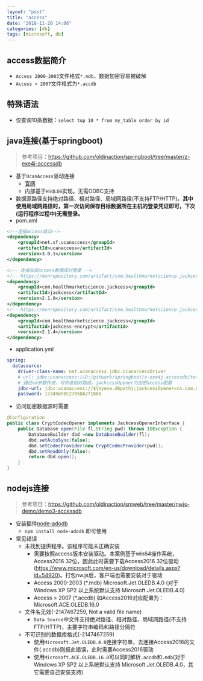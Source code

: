 ```yaml
---
layout: "post"
title: "access"
date: "2018-11-20 14:06"
categories: [db]
tags: [microsoft, db]
---
```


## access数据简介

- `Access 2000-2003`文件格式`*.mdb`，数据加密容易被破解
- `Access > 2007`文件格式为`*.accdb`

## 特殊语法

- 仅查询10条数据：`select top 10 * from my_table order by id`

## java连接(基于springboot)

> 参考项目：https://github.com/oldinaction/springboot/tree/master/z-exe4j-accessdb

- 基于`UcanAccess`驱动连接
    - [官网](http://ucanaccess.sourceforge.net/site.html)
    - 内部基于`HSQLDB`实现。无需ODBC支持
- 数据源路径支持绝对路径、相对路径、局域网路径(不支持FTP/HTTP)。**其中使用局域网路径时，第一次访问保存目标数据所在主机的登录凭证即可，下次(运行程序过程中)无需登录。**
- pom.xml

```xml
<!--连接access驱动-->
<dependency>
    <groupId>net.sf.ucanaccess</groupId>
    <artifactId>ucanaccess</artifactId>
    <version>3.0.1</version>
</dependency>

<!-- 连接加密access数据库时需要 -->
<!-- https://mvnrepository.com/artifact/com.healthmarketscience.jackcess/jackcess -->
<dependency>
    <groupId>com.healthmarketscience.jackcess</groupId>
    <artifactId>jackcess</artifactId>
    <version>2.1.0</version>
</dependency>
<!-- https://mvnrepository.com/artifact/com.healthmarketscience.jackcess/jackcess-encrypt -->
<dependency>
    <groupId>com.healthmarketscience.jackcess</groupId>
    <artifactId>jackcess-encrypt</artifactId>
    <version>2.1.4</version>
</dependency>
```
- application.yml

```yml
spring:
  datasource:
    driver-class-name: net.ucanaccess.jdbc.UcanaccessDriver
    # url: jdbc:ucanaccess://D:/gitwork/springboot/z-exe4j-accessdb/test.accdb;memory=true
    # 通过vm参数传递，可传递相对路径。jackcessOpener为加密access配置
    jdbc-url: jdbc:ucanaccess://${myexe.dbpath};jackcessOpener=cn.com.unilog.fedex.config.CryptCodecOpener;memory=true
    password: 123456F0C2785DA271888
```
- 访问加密数据源时需要

```java
@Configuration
public class CryptCodecOpener implements JackcessOpenerInterface {
    public Database open(File fl,String pwd) throws IOException {
        DatabaseBuilder dbd =new DatabaseBuilder(fl);
        dbd.setAutoSync(false);
        dbd.setCodecProvider(new CryptCodecProvider(pwd));
        dbd.setReadOnly(false);
        return dbd.open();
    }
}
```

## nodejs连接

> 参考项目：https://github.com/oldinaction/smweb/tree/master/nwjs-demo/demo3-accessdb

- 安装插件[node-adodb](https://github.com/nuintun/node-adodb)
    - `npm install node-adodb` 即可使用
- 常见错误
    - 未找到提供程序。该程序可能未正确安装
        - 需要按照access版本安装驱动。本案例基于win64操作系统，Access2016 32位，因此此时需要下载Access2016 32位驱动(https://www.microsoft.com/en-us/download/details.aspx?id=54920)。打包nw.js后，客户端也需要安装对于驱动
        - Access 2000-2003 (*.mdb) Microsoft.Jet.OLEDB.4.0 (对于 Windows XP SP2 以上系统默认支持 Microsoft.Jet.OLEDB.4.0)
        - Access > 2007 (*.accdb) 如Access2016对应配置为：Microsoft.ACE.OLEDB.16.0
    - 文件名无效(-2147467259, Not a valid file name)
        - `Data Source`中文件支持绝对路径、相对路径、局域网路径(不支持FTP/HTTP)，主要字符串编码和路径分隔符
    - 不可识别的数据库格式(-2147467259)
        - 使用`Microsoft.Jet.OLEDB.4.0`连接字符串，去连接Access2016的文件(.accdb)则报此错误，此时需要Access2016驱动
        - 使用`Microsoft.ACE.OLEDB.16.0`可以同时解析`.accdb`和`.mdb`(对于 Windows XP SP2 以上系统默认支持 Microsoft.Jet.OLEDB.4.0，其它需要自己安装支持)


